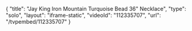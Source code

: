 {
    "title": "Jay King Iron Mountain Turquoise Bead 36\" Necklace",
    "type": "solo",
    "layout": "iframe-static",
    "videoId": "112335707",
    "url": "\/tvpembed\/112335707"
}